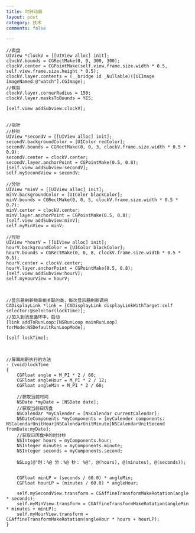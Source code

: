 ```yaml
---
title: 时钟动画
layout: post
category: 技术
comments: false

---
```



 	//表盘
    UIView *clockV = [[UIView alloc] init];
    clockV.bounds = CGRectMake(0, 0, 300, 300);
    clockV.center = CGPointMake(self.view.frame.size.width * 0.5, self.view.frame.size.height * 0.5);
    clockV.layer.contents = (__bridge id _Nullable)([UIImage imageNamed:@"watch"].CGImage);
    //裁剪
    clockV.layer.cornerRadius = 150;
    clockV.layer.masksToBounds = YES;
    
    [self.view addSubview:clockV];
    
    
    //指针
    //秒针
    UIView *secondV = [[UIView alloc] init];
    secondV.backgroundColor = [UIColor redColor];
    secondV.bounds = CGRectMake(0, 0, 3, clockV.frame.size.width * 0.5 * 0.9);
    secondV.center = clockV.center;
    secondV.layer.anchorPoint = CGPointMake(0.5, 0.8);
    [self.view addSubview:secondV];
    self.mySecondView = secondV;
    
    //分针
    UIView *minV = [[UIView alloc] init];
    minV.backgroundColor = [UIColor blackColor];
    minV.bounds = CGRectMake(0, 0, 5, clockV.frame.size.width * 0.5 * 0.7);
    minV.center = clockV.center;
    minV.layer.anchorPoint = CGPointMake(0.5, 0.8);
    [self.view addSubview:minV];
    self.myMinView = minV;
    
    //时针
    UIView *hourV = [[UIView alloc] init];
    hourV.backgroundColor = [UIColor blackColor];
    hourV.bounds = CGRectMake(0, 0, 8, clockV.frame.size.width * 0.5 * 0.5);
    hourV.center = clockV.center;
    hourV.layer.anchorPoint = CGPointMake(0.5, 0.8);
    [self.view addSubview:hourV];
    self.myHourView = hourV;
    
    
    
    //显示器刷新频率相关联的类，每次显示器刷新调用
    CADisplayLink *link = [CADisplayLink displayLinkWithTarget:self selector:@selector(lockTime)];
    //加入到消息循环中，启动
    [link addToRunLoop:[NSRunLoop mainRunLoop] forMode:NSDefaultRunLoopMode];
    
    [self lockTime];
    
    
    
    //屏幕刷新执行的方法
	- (void)lockTime
	{
	    CGFloat angle = M_PI * 2 / 60;
	    CGFloat angleHour = M_PI * 2 / 12;
	    CGFloat angleMin = M_PI * 2 / 60;
	    
	    //获取当前时间
	    NSDate *myDate = [NSDate date];
	    //获取当前日历盘
	    NSCalendar *myCalender = [NSCalendar currentCalendar];
	    NSDateComponents *myComponents = [myCalender components: NSCalendarUnitHour|NSCalendarUnitMinute|NSCalendarUnitSecond fromDate:myDate];
	    //获取日历盘中的时分秒
	    NSInteger hours = myComponents.hour;
	    NSInteger minutes = myComponents.minute;
	    NSInteger seconds = myComponents.second;
	    
	    NSLog(@"时：%@ 分：%@ 秒： %@", @(hours), @(minutes), @(seconds));
	    
	    
	    CGFloat minLP = (seconds / 60.0) * angleMin;
	    CGFloat hourLP = (minutes / 60.0) * angleHour;
	    
	    self.mySecondView.transform = CGAffineTransformMakeRotation(angle * seconds);
	    self.myMinView.transform = CGAffineTransformMakeRotation(angleMin * minutes + minLP);
	    self.myHourView.transform = CGAffineTransformMakeRotation(angleHour * hours + hourLP);
	}

    